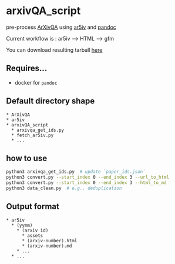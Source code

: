 # arxivQA_script
pre-process [ArXivQA](https://github.com/taesiri/ArXivQA) using [ar5iv](https://ar5iv.labs.arxiv.org/) and [pandoc](https://pandoc.org/index.html)

Current workflow is : ar5iv --> HTML --> gfm

You can download resulting tarball [here](https://mysnu-my.sharepoint.com/:f:/g/personal/lightb0x_seoul_ac_kr/ErTt9DH23FlMnxG93a0w-xMBLrBIuKCIf1y8h__P9s9c3Q?e=qQEFrm)

## Requires...
* docker for `pandoc`

## Default directory shape
```
* ArXivQA
* ar5iv
* arxivQA_script
  * arxivqa_get_ids.py
  * fetch_ar5iv.py
  * ...
```

## how to use
```bash
python3 arxivqa_get_ids.py  # update `paper_ids.json`
python3 convert.py --start_index 0 --end_index 3 --url_to_html
python3 convert.py --start_index 0 --end_index 3 --html_to_md
python3 data_clean.py  # e.g., deduplication
```

## Output format
```
* ar5iv
  * (yymm)
    * (arxiv id)
      * assets
      * (arxiv-number).html
      * (arxiv-number).md
    * ...
  * ...
```
